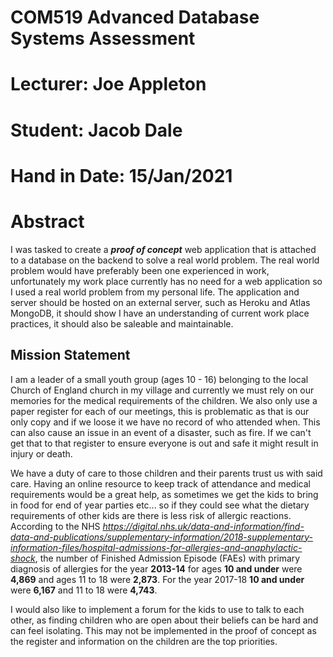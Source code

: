 # COM519 Advanced Database Systems Assessment

# Lecturer: Joe Appleton

# Student: Jacob Dale

# Hand in Date: 15/Jan/2021



# Abstract

I was tasked to create a ***proof of concept*** web application that is attached to a database on the backend to solve a real world problem. The real world problem would have preferably been one experienced in work, unfortunately my work place currently has no need for a web application so I used a real world problem from my personal life. The application and server should be hosted on an external server, such as Heroku and Atlas MongoDB, it should show I have an understanding of current work place practices, it should also be saleable and maintainable.

## Mission Statement

I am a leader of a small youth group (ages 10 - 16) belonging to the local Church of England church in my village and currently we must rely on our memories for the medical requirements of the children. We also only use a paper register for each of our meetings, this is problematic as that is our only copy and if we loose it we have no record of who attended when. This can also cause an issue in an event of a disaster, such as fire. If we can't get that to that register to ensure everyone is out and safe it might result in injury or death.

We have a duty of care to those children and their parents trust us with said care. Having an online resource to keep track of attendance and medical requirements would be a great help, as sometimes we get the kids to bring in food for end of year parties etc... so if they could see what the dietary requirements of other kids are there is less risk of allergic reactions. According to the NHS *https://digital.nhs.uk/data-and-information/find-data-and-publications/supplementary-information/2018-supplementary-information-files/hospital-admissions-for-allergies-and-anaphylactic-shock*, the number of Finished Admission Episode (FAEs) with primary diagnosis of allergies for the year **2013-14** for ages **10 and under** were **4,869** and ages 11 to 18 were **2,873**. For the year 2017-18 **10 and under** were **6,167** and 11 to 18 were **4,743**.

I would also like to implement a forum for the kids to use to talk to each other, as finding children who are open about their beliefs can be hard and can feel isolating. This may not be implemented in the proof of concept as the register and information on the children are the top priorities.

 